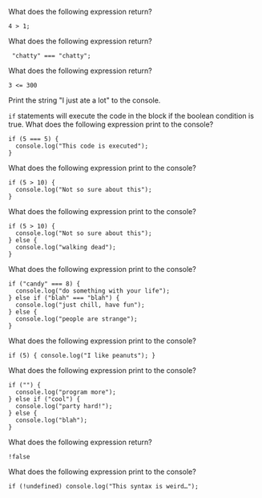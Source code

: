 What does the following expression return?

```4 > 1;```

What does the following expression return?

``` "chatty" === "chatty";```

What does the following expression return?

```3 <= 300```

Print the string "I just ate a lot" to the console.

```if``` statements will execute the code in the block if the boolean condition is true. What does the following expression print to the console?

```
if (5 === 5) {
  console.log("This code is executed");
}
```
What does the following expression print to the console?

```
if (5 > 10) {
  console.log("Not so sure about this");
}
```

What does the following expression print to the console?

```
if (5 > 10) {
  console.log("Not so sure about this");
} else {
  console.log("walking dead");
}
```

What does the following expression print to the console?

```
if ("candy" === 8) {
  console.log("do something with your life");
} else if ("blah" === "blah") {
  console.log("just chill, have fun");
} else {
  console.log("people are strange");
}
```

What does the following expression print to the console?

```if (5) { console.log("I like peanuts"); }```

What does the following expression print to the console?

```
if ("") {
  console.log("program more");
} else if ("cool") {
  console.log("party hard!");
} else {
  console.log("blah");
}
```
What does the following expression return?

```!false```

What does the following expression print to the console?

```if (!undefined) console.log("This syntax is weird…");```
